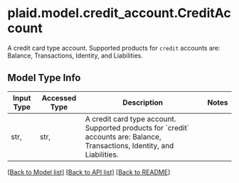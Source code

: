 # plaid.model.credit_account.CreditAccount

A credit card type account. Supported products for `credit` accounts are: Balance, Transactions, Identity, and Liabilities.

## Model Type Info
Input Type | Accessed Type | Description | Notes
------------ | ------------- | ------------- | -------------
str,  | str,  | A credit card type account. Supported products for &#x60;credit&#x60; accounts are: Balance, Transactions, Identity, and Liabilities. | 

[[Back to Model list]](../../README.md#documentation-for-models) [[Back to API list]](../../README.md#documentation-for-api-endpoints) [[Back to README]](../../README.md)

